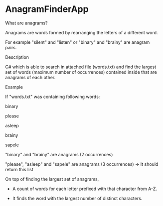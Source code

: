 # AnagramFinderApp

What are anagrams?

Anagrams are words formed by rearranging the letters of a different word.

For example "silent" and "listen" or "binary" and "brainy" are anagram pairs.



Description

C# which is able to search in attached file (words.txt) and find the largest set of words (maximum number of occurrences) contained inside that are anagrams of each other.



Example

If "words.txt" was containing following words:

binary

please

asleep

brainy

sapele



"binary" and "brainy" are anagrams (2 occurrences)

"please", "asleep" and "sapele" are anagrams (3 occurrences) -> It should return this list


On top of finding the largest set of anagrams, 

- A count of words for each letter prefixed with that character from A-Z.

- It finds the word with the largest number of distinct characters.



